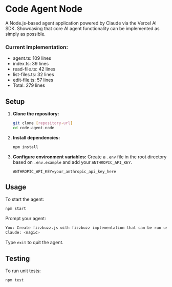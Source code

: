 # Code Agent Node

A Node.js-based agent application powered by Claude via the Vercel AI SDK. Showcasing that core AI agent functionality can be implemented as simply as possible.

### Current Implementation:
- agent.ts: 109 lines
- index.ts: 39 lines
- read-file.ts: 42 lines
- list-files.ts: 32 lines
- edit-file.ts: 57 lines
- Total: 279 lines

## Setup

1.  **Clone the repository:**
    ```bash
    git clone [repository-url]
    cd code-agent-node
    ```
2.  **Install dependencies:**
    ```bash
    npm install
    ```
3.  **Configure environment variables:**
    Create a `.env` file in the root directory based on `.env.example` and add your `ANTHROPIC_API_KEY`.
    ```
    ANTHROPIC_API_KEY=your_anthropic_api_key_here
    ```

## Usage

To start the agent:

```bash
npm start
```

Prompt your agent:

```bash
You: Create fizzbuzz.js with fizzbuzz implementation that can be run using NodeJS
Claude: <magic>
```

Type `exit` to quit the agent.

## Testing

To run unit tests:

```bash
npm test
